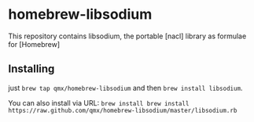 # homebrew-libsodium

This repository contains libsodium, the portable [nacl] library as formulae for [Homebrew]

## Installing

just `brew tap qmx/homebrew-libsodium` and then `brew install libsodium`.

You can also install via URL:
`brew install brew install https://raw.github.com/qmx/homebrew-libsodium/master/libsodium.rb`